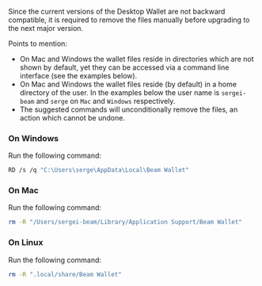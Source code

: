 Since the current versions of the Desktop Wallet are not backward compatible, it is required to remove the files manually before upgrading to the next major version.

Points to mention:
* On Mac and Windows the wallet files reside in directories which are not shown by default, yet they can be accessed via a command line interface (see the examples below).
* On Mac and Windows the wallet files reside (by default) in a home directory of the user. In the examples below the user name is `sergei-beam` and `serge` on `Mac` and `Windows` respectively.
* The suggested commands will unconditionally remove the files, an action which cannot be undone.

### On Windows
Run the following command:
``` sh
RD /s /q "C:\Users\serge\AppData\Local\Beam Wallet"
```

### On Mac
Run the following command:
``` sh
rm -R "/Users/sergei-beam/Library/Application Support/Beam Wallet"
```

### On Linux
Run the following command:
``` sh
rm -R ".local/share/Beam Wallet"
```

